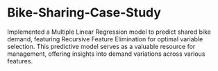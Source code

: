 # Bike-Sharing-Case-Study
Implemented a Multiple Linear Regression model to predict shared bike demand, featuring Recursive Feature Elimination for optimal variable selection. This predictive model serves as a valuable resource for management, offering insights into demand variations across various features.
